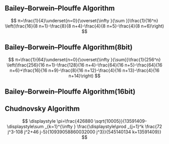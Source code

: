 






## Bailey–Borwein–Plouffe Algorithm

$$
π=\frac{1}{4}\underset{n=0}{\overset{\infty }{\sum }}\frac{1}{16^n} \left(\frac{16}{8 n+1}-\frac{8}{8 n+4}-\frac{4}{8 n+5}-\frac{4}{8 n+6}\right)
$$


## Bailey–Borwein–Plouffe Algorithm(8bit)

$$
π=\frac{1}{64}\underset{n=0}{\overset{\infty }{\sum}}\frac{1}{256^n} \left(\frac{256}{16 n+1}-\frac{128}{16 n+4}-\frac{64}{16 n+5}-\frac{64}{16 n+6}+\frac{16}{16 n+9}-\frac{8}{16 n+12}-\frac{4}{16 n+13}-\frac{4}{16 n+14}\right)
$$

## Bailey–Borwein–Plouffe Algorithm(16bit)


## Chudnovsky Algorithm

$$
\displaystyle
\pi=\frac{426880 \sqrt{10005}}{13591409-\displaystyle\sum _{k=1}^{\infty } \frac{\displaystyle\prod _{j=1}^k \frac{72 j^3-108 j^2+46 j-5}{10939058860032000 j^3}}{545140134 k+13591409}}
$$
